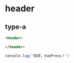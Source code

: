 # header

## type-a

<div class="code-layout">
<div class="code-cont">

```html
<header>

</header>
```
</div>
<div class="code-cont">

```css
console.log('你好，VuePress！')
```
</div>
</div>
